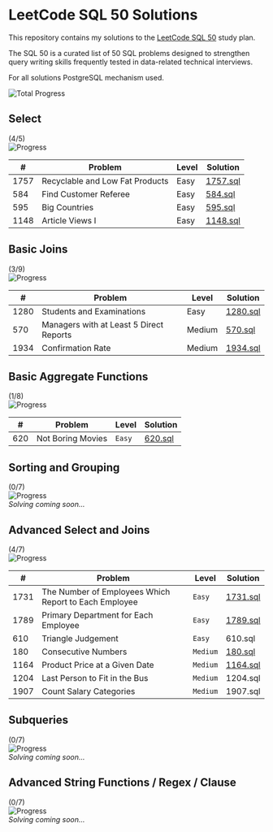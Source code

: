 # LeetCode SQL 50 Solutions

This repository contains my solutions to the [LeetCode SQL 50](https://leetcode.com/studyplan/top-sql-50/) study
plan.

The SQL 50 is a curated list of 50 SQL problems designed to strengthen query writing skills frequently tested in
data-related technical interviews.

For all solutions PostgreSQL mechanism used.

![Total Progress](https://img.shields.io/badge/Total_Progress-12%2F50_(24%25)-blue)

## Select

(4/5)  
![Progress](https://img.shields.io/badge/Progress-80%25-brightgreen)

| #    | Problem                         | Level | Solution             |
|------|---------------------------------|-------|----------------------|
| 1757 | Recyclable and Low Fat Products | Easy  | [1757.sql](1757.sql) |
| 584  | Find Customer Referee           | Easy  | [584.sql](584.sql)   |
| 595  | Big Countries                   | Easy  | [595.sql](595.sql)   |
| 1148 | Article Views I                 | Easy  | [1148.sql](1148.sql) |

## Basic Joins

(3/9)  
![Progress](https://img.shields.io/badge/Progress-33%25-yellow)

| #    | Problem                                 | Level  | Solution             |
|------|-----------------------------------------|--------|----------------------|
| 1280 | Students and Examinations               | Easy   | [1280.sql](1280.sql) |
| 570  | Managers with at Least 5 Direct Reports | Medium | [570.sql](570.sql)   |
| 1934 | Confirmation Rate                       | Medium | [1934.sql](1934.sql) |

## Basic Aggregate Functions

(1/8)  
![Progress](https://img.shields.io/badge/Progress-12%25-red)

| #   | Problem           | Level  | Solution           |
|-----|-------------------|--------|--------------------|
| 620 | Not Boring Movies | `Easy` | [620.sql](620.sql) |

## Sorting and Grouping

(0/7)  
![Progress](https://img.shields.io/badge/Progress-0%25-red)  
_Solving coming soon..._

## Advanced Select and Joins

(4/7)  
![Progress](https://img.shields.io/badge/Progress-43%25-yellow)

| #    | Problem                                               | Level    | Solution             |
|------|-------------------------------------------------------|----------|----------------------|
| 1731 | The Number of Employees Which Report to Each Employee | `Easy`   | [1731.sql](1731.sql) |
| 1789 | Primary Department for Each Employee                  | `Easy`   | [1789.sql](1789.sql) |
| 610  | Triangle Judgement                                    | `Easy`   | 610.sql              |
| 180  | Consecutive Numbers                                   | `Medium` | [180.sql](180.sql)   |
| 1164 | Product Price at a Given Date                         | `Medium` | [1164.sql](1164.sql) |
| 1204 | Last Person to Fit in the Bus                         | `Medium` | 1204.sql             |
| 1907 | Count Salary Categories                               | `Medium` | 1907.sql             |

## Subqueries

(0/7)  
![Progress](https://img.shields.io/badge/Progress-0%25-red)  
_Solving coming soon..._

## Advanced String Functions / Regex / Clause

(0/7)  
![Progress](https://img.shields.io/badge/Progress-0%25-red)  
_Solving coming soon..._